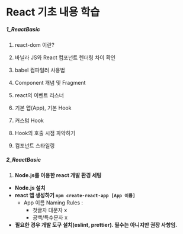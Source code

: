 # React 기초 내용 학습

##### 1_ReactBasic
1. react-dom 이란?
2. 바닐라 JS와 React 컴포넌트 렌더링 차이 확인
3. babel 컴파일러 사용법
4. Component 개념 및 Fragment
5. react의 이벤트 리스너

6. 기본 앱(App), 기본 Hook
7. 커스텀 Hook
8. Hook의 호출 시점 파악하기
9. 컴포넌트 스타일링

##### 2_ReactBasic
1. **Node.js를 이용한 react 개발 환경 세팅**
  * **Node.js 설치**
  * **react 앱 생성하기 `npm create-react-app [App 이름]`**
    - App 이름 Naming Rules : 
      - 첫글자 대문자 x
      - 공백/특수문자 x
  * **필요한 경우 개발 도구 설치(eslint, prettier). 필수는 아니지만 권장 사항임.**
